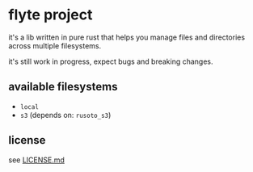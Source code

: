 # flyte project

it's a lib written in pure rust that helps you manage files and directories across multiple filesystems.

it's still work in progress, expect bugs and breaking changes.

## available filesystems
- `local` 
- `s3` (depends on: `rusoto_s3`)

## license
see [LICENSE.md](LICENSE.md)
